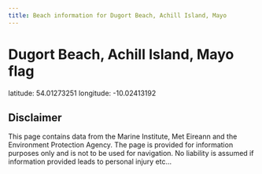 ```yaml
---
title: Beach information for Dugort Beach, Achill Island, Mayo
---
```

# Dugort Beach, Achill Island, Mayo <span class="material-icons blue-flag">flag</span>

<div class="location-info">latitude: 54.01273251 longitude: -10.02413192</div>
<div class="met-eireann-warnings"></div>
<div></div>

## Disclaimer

This page contains data from the Marine Institute, 
Met Eireann and the Environment Protection Agency. The page is provided for
information purposes only and is not to be used for navigation. No liability 
is assumed if information provided leads to personal injury etc...